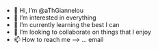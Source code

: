 - 👋 Hi, I’m @aThGiannelou
- 👀 I’m interested in everything
- 🌱 I’m currently learning the best I can
- 💞️ I’m looking to collaborate on things that I enjoy
- 📫 How to reach me --> ... email

<!---
aThGiannelou/aThGiannelou is a ✨ special ✨ repository because its `README.md` (this file) appears on your GitHub profile.
You can click the Preview link to take a look at your changes.
--->
